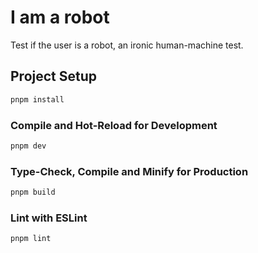 # I am a robot

Test if the user is a robot, an ironic human-machine test.

## Project Setup

```sh
pnpm install
```

### Compile and Hot-Reload for Development

```sh
pnpm dev
```

### Type-Check, Compile and Minify for Production

```sh
pnpm build
```

### Lint with ESLint

```sh
pnpm lint
```
